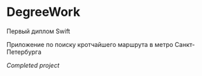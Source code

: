 # DegreeWork
Первый диплом Swift

Приложение по поиску кротчайшего маршрута в метро Санкт-Петербурга

*Completed project*
